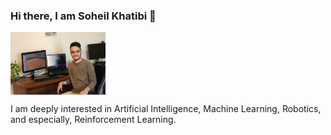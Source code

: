 ### Hi there, I am Soheil Khatibi 👋

<!--
<a href="URL_REDIRECT" target="blank"><img align="center" src="URL_TO_YOUR_IMAGE" height="100" /></a>
-->
<a href="https://soheilkhatibi.github.io/" target="blank"><img align="center" src="https://github.com/SoheilKhatibi/SoheilKhatibi/blob/main/images/Soheil_Khatibi.jpg" height="100" /></a>

I am deeply interested in Artificial Intelligence, Machine Learning, Robotics, and especially, Reinforcement Learning.


<!--
**SoheilKhatibi/soheilkhatibi** is a ✨ _special_ ✨ repository because its `README.md` (this file) appears on your GitHub profile.

Here are some ideas to get you started:

- 🔭 I’m currently working on ...
- 🌱 I’m currently learning ...
- 👯 I’m looking to collaborate on ...
- 🤔 I’m looking for help with ...
- 💬 Ask me about ...
- 📫 How to reach me: ...
- 😄 Pronouns: ...
- ⚡ Fun fact: ...
-->
